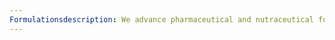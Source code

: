 ```yaml
---
Formulationsdescription: We advance pharmaceutical and nutraceutical formulations from lab to life.
---
```

